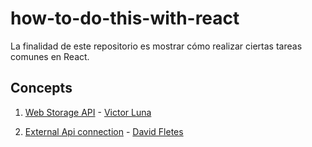 # how-to-do-this-with-react

La finalidad de este repositorio es mostrar cómo realizar ciertas tareas comunes en React.

## Concepts 

1. [Web Storage API](./concepts/1.%20storage-web/README.md) - [Victor Luna](https://github.com/victorlunam)

2. [External Api connection](./concepts/2.%20rest-api/README.md) - [David Fletes](https://github.com/Rosnye)